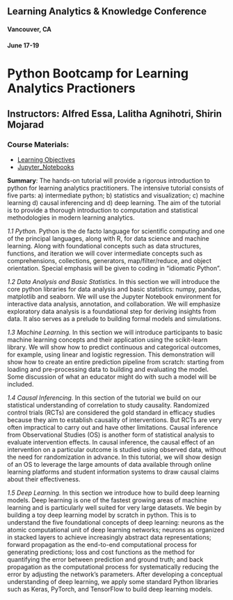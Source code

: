 
## Learning Analytics & Knowledge Conference
#### Vancouver, CA
#### June 17-19


# Python Bootcamp for Learning Analytics Practioners

## Instructors: Alfred Essa, Lalitha Agnihotri, Shirin Mojarad

### Course Materials:

- <a href = "https://github.com/alfredessa/lasi2019/wiki/Learning-Objectives"> Learning Objectives </a>
- <a href = "https://github.com/alfredessa/lasi2019/wiki/Jupyter-Notebooks"> Jupyter_Notebooks </a>



<b>Summary</b>: The hands-on tutorial will provide a rigorous introduction to python for learning analytics practitioners. The intensive tutorial consists of five parts: a) intermediate python; b) statistics and visualization; c) machine learning d) causal inferencing and d) deep learning. The aim of the tutorial is to provide a thorough introduction to computation and statistical methodologies in modern learning analytics.

<i>1.1 Python.</i> Python is the de facto language for scientific computing and one of the principal languages, along with R, for data science and machine learning. Along with foundational concepts such as data structures, functions, and iteration we will cover intermediate concepts such as comprehensions, collections, generators, map/filter/reduce, and object orientation. Special emphasis will be given to coding in “idiomatic Python”.

<i>1.2 Data Analysis and Basic Statistics.</i> In this section we will introduce the core python libraries for data analysis and basic statistics: numpy, pandas, matplotlib and seaborn. We will use the Jupyter Notebook environment for interactive data analysis, annotation, and collaboration. We will emphasize exploratory data analysis is a foundational step for deriving insights from data. It also serves as a prelude to building formal models and simulations.

<i>1.3 Machine Learning.</i> In this section we will introduce participants to basic machine learning concepts and their application using the scikit-learn library. We will show how to predict continuous and categorical outcomes, for example, using linear and logistic regression. This demonstration will show how to create an entire prediction pipeline from scratch: starting from loading  and pre-processing data to building and evaluating the model. Some discussion of what an educator might do with such a model will be included.

<i>1.4 Causal Inferencing.</i> In this section of the tutorial we build on our statistical understanding of correlation to study causality. Randomized control trials (RCTs) are considered the gold standard in efficacy studies because they aim to establish causality of interventions. But RCTs are very often impractical to carry out and have other limitations. Causal inference from Observational Studies (OS) is another form of statistical analysis to evaluate intervention effects. In causal inference, the causal effect of an intervention on a particular outcome is studied using observed data, without the need for randomization in advance. In this tutorial, we will show design of an OS to leverage the large amounts of data available through online learning platforms and student information systems to draw causal claims about their effectiveness.

<i>1.5 Deep Learning.</i> In this section we introduce how to build deep learning models. Deep learning is one of the fastest growing areas of machine learning and is particularly well suited for very large datasets. We begin by building a toy deep learning model by scratch in python. This is to understand the five foundational concepts of deep learning: neurons as the atomic computational unit of deep learning networks; neurons as organized in stacked layers to achieve increasingly abstract data representations; forward propagation as the end-to-end computational process for generating predictions; loss and cost functions as the method for quantifying the error between prediction and ground truth; and back propagation as the computational process for systematically reducing the error by adjusting the network’s parameters. After developing a conceptual understanding of deep learning, we apply some standard Python libraries such as Keras, PyTorch, and TensorFlow to build deep learning models.

